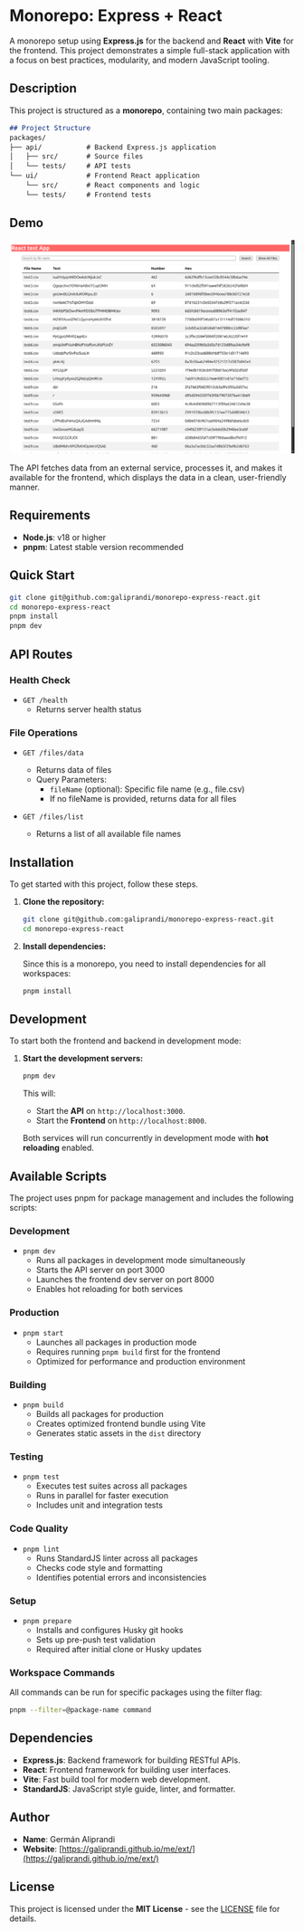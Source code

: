 # Monorepo: Express + React

A monorepo setup using **Express.js** for the backend and **React** with **Vite** for the frontend. This project demonstrates a simple full-stack application with a focus on best practices, modularity, and modern JavaScript tooling.


## Description

This project is structured as a **monorepo**, containing two main packages:

```markdown
## Project Structure
packages/
├── api/           # Backend Express.js application
│   ├── src/       # Source files
│   └── tests/     # API tests
└── ui/            # Frontend React application
    └── src/       # React components and logic
    └── tests/     # Frontend tests
```

## Demo

![Application Screenshot](./docs/screenshot-1.png)

The API fetches data from an external service, processes it, and makes it available for the frontend, which displays the data in a clean, user-friendly manner.

## Requirements

- **Node.js**: v18 or higher
- **pnpm**: Latest stable version recommended

## Quick Start
```bash
git clone git@github.com:galiprandi/monorepo-express-react.git
cd monorepo-express-react
pnpm install
pnpm dev
```

## API Routes

### Health Check
- `GET /health`
  - Returns server health status

### File Operations
- `GET /files/data`
  - Returns data of files
  - Query Parameters:
    - `fileName` (optional): Specific file name (e.g., file.csv)
    - If no fileName is provided, returns data for all files

- `GET /files/list`
  - Returns a list of all available file names

## Installation

To get started with this project, follow these steps.

1. **Clone the repository:**

   ```bash
   git clone git@github.com:galiprandi/monorepo-express-react.git
   cd monorepo-express-react
   ```

2. **Install dependencies:**

   Since this is a monorepo, you need to install dependencies for all workspaces:

   ```bash
   pnpm install
   ```

## Development

To start both the frontend and backend in development mode:

1. **Start the development servers:**

   ```bash
   pnpm dev
   ```

   This will:
   - Start the **API** on `http://localhost:3000`.
   - Start the **Frontend** on `http://localhost:8000`.

   Both services will run concurrently in development mode with **hot reloading** enabled.

## Available Scripts

The project uses pnpm for package management and includes the following scripts:

### Development
- `pnpm dev`
  - Runs all packages in development mode simultaneously
  - Starts the API server on port 3000
  - Launches the frontend dev server on port 8000
  - Enables hot reloading for both services

### Production
- `pnpm start`
  - Launches all packages in production mode
  - Requires running `pnpm build` first for the frontend
  - Optimized for performance and production environment

### Building
- `pnpm build`
  - Builds all packages for production
  - Creates optimized frontend bundle using Vite
  - Generates static assets in the `dist` directory

### Testing
- `pnpm test`
  - Executes test suites across all packages
  - Runs in parallel for faster execution
  - Includes unit and integration tests

### Code Quality
- `pnpm lint`
  - Runs StandardJS linter across all packages
  - Checks code style and formatting
  - Identifies potential errors and inconsistencies

### Setup
- `pnpm prepare`
  - Installs and configures Husky git hooks
  - Sets up pre-push test validation
  - Required after initial clone or Husky updates

### Workspace Commands
All commands can be run for specific packages using the filter flag:
```bash
pnpm --filter=@package-name command
```

## Dependencies

- **Express.js**: Backend framework for building RESTful APIs.
- **React**: Frontend framework for building user interfaces.
- **Vite**: Fast build tool for modern web development.
- **StandardJS**: JavaScript style guide, linter, and formatter.


## Author
- **Name**: Germán Aliprandi
- **Website**: [https://galiprandi.github.io/me/ext/](https://galiprandi.github.io/me/ext/)

## License

This project is licensed under the **MIT License** - see the [LICENSE](LICENSE) file for details.